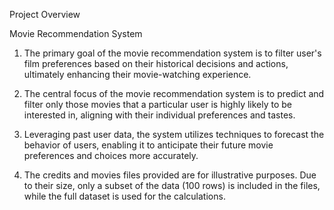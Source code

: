 Project Overview

Movie Recommendation System

1. The primary goal of the movie recommendation system is to filter user's film preferences based on their historical decisions and actions, ultimately enhancing their movie-watching experience.

2. The central focus of the movie recommendation system is to predict and filter only those movies that a particular user is highly likely to be interested in, aligning with their individual preferences and tastes.

3. Leveraging past user data, the system utilizes techniques to forecast the behavior of users, enabling it to anticipate their future movie preferences and choices more accurately.

4. The credits and movies files provided are for illustrative purposes. Due to their size, only a subset of the data (100 rows) is included in the files, while the full dataset is used for the calculations.
